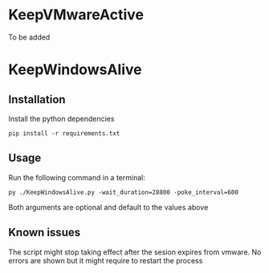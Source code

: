 # KeepVMwareActive

To be added

# KeepWindowsAlive

## Installation

Install the python dependencies

    pip install -r requirements.txt

## Usage

Run the following command in a terminal:

    py ./KeepWindowsAlive.py -wait_duration=28800 -poke_interval=600

Both arguments are optional and default to the values above


## Known issues

The script might stop taking effect after the sesion expires from vmware. No errors are shown but it might require to restart the process 
